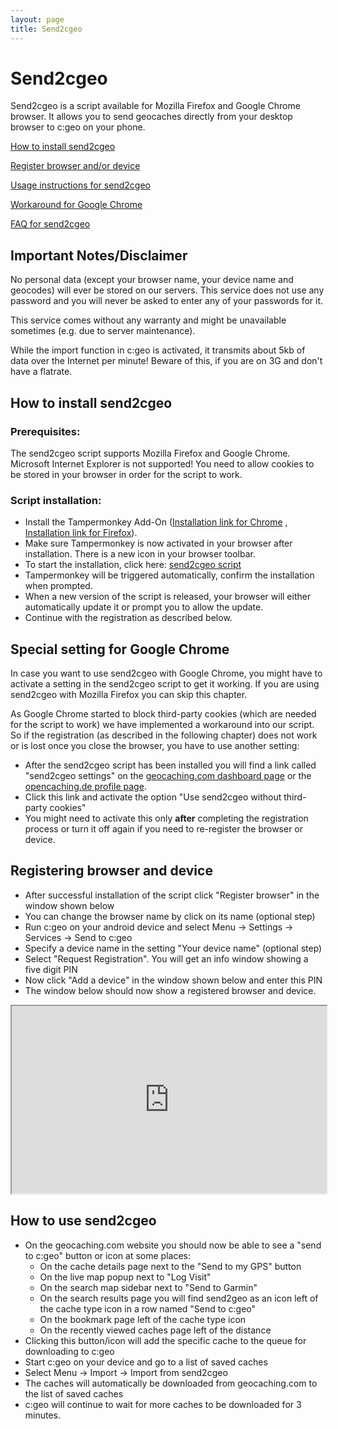 ```yaml
---
layout: page
title: Send2cgeo
---
```


# Send2cgeo

Send2cgeo is a script available for Mozilla Firefox and Google Chrome browser. It allows you to send geocaches directly from your desktop browser to c:geo on your phone.

[How to install send2cgeo](#how-to-install-send2cgeo)

[Register browser and/or device](#registering-browser-and-device)

[Usage instructions for send2cgeo](#how-to-use-send2cgeo)

[Workaround for Google Chrome](#special-setting-for-google-chrome)

[FAQ for send2cgeo](/faq#send2cgeo)

## Important Notes/Disclaimer

No personal data (except your browser name, your device name and geocodes) will ever be stored on our servers. This service does not use any password and you will never be asked to enter any of your passwords for it.

This service comes without any warranty and might be unavailable sometimes (e.g. due to server maintenance).

While the import function in c:geo is activated, it transmits about 5kb of data over the Internet per minute! Beware of this, if you are on 3G and don't have a flatrate.

## How to install send2cgeo

### Prerequisites:
The send2cgeo script supports Mozilla Firefox and Google Chrome. Microsoft Internet Explorer is not supported! You need to allow cookies to be stored in your browser in order for the script to work.

### Script installation:

- Install the Tampermonkey Add-On ([Installation link for Chrome](https://chrome.google.com/webstore/detail/tampermonkey/dhdgffkkebhmkfjojejmpbldmpobfkfo) , [Installation link for Firefox](https://addons.mozilla.org/en-US/firefox/addon/tampermonkey/)). 
- Make sure Tampermonkey is now activated in your browser after installation. There is a new icon in your browser toolbar.
- To start the installation, click here: [send2cgeo script](https://github.com/cgeo/send2cgeo/raw/release/send2cgeo.user.js)
- Tampermonkey will be triggered automatically, confirm the installation when prompted.
- When a new version of the script is released, your browser will either automatically update it or prompt you to allow the update.
- Continue with the registration as described below.

## Special setting for Google Chrome

In case you want to use send2cgeo with Google Chrome, you might have to activate a setting in the send2cgeo script to get it working.
If you are using send2cgeo with Mozilla Firefox you can skip this chapter.

As Google Chrome started to block third-party cookies (which are needed for the script to work) we have implemented a workaround
into our script. So if the registration (as described in the following chapter) does not work or is lost once you close the browser, you have to use another setting:
 - After the send2cgeo script has been installed you will find a link called "send2cgeo settings" on the [geocaching.com dashboard page](https://www.geocaching.com/account/dashboard) or the [opencaching.de profile page](https://www.opencaching.de/myhome.php).
 - Click this link and activate the option "Use send2cgeo without third-party cookies"
 - You might need to activate this only **after** completing the registration process or turn it off again if you need to re-register the browser or device.

## Registering browser and device

- After successful installation of the script click "Register browser" in the window shown below
- You can change the browser name by click on its name (optional step)
- Run c:geo on your android device and select Menu → Settings → Services → Send to c:geo
- Specify a device name in the setting "Your device name" (optional step)
- Select "Request Registration". You will get an info window showing a five digit PIN
- Now click "Add a device" in the window shown below and enter this PIN
- The window below should now show a registered browser and device.

<iframe src="https://send2.cgeo.org/api/" width="100%" height="300px"></iframe>

## How to use send2cgeo

- On the geocaching.com website you should now be able to see a "send to c:geo" button or icon at some places:
  - On the cache details page next to the "Send to my GPS" button
  - On the live map popup next to "Log Visit"
  - On the search map sidebar next to "Send to Garmin"
  - On the search results page you will find send2geo as an icon left of the cache type icon in a row named "Send to c:geo"
  - On the bookmark page left of the cache type icon
  - On the recently viewed caches page left of the distance
- Clicking this button/icon will add the specific cache to the queue for downloading to c:geo
- Start c:geo on your device and go to a list of saved caches
- Select Menu → Import → Import from send2cgeo
- The caches will automatically be downloaded from geocaching.com to the list of saved caches
- c:geo will continue to wait for more caches to be downloaded for 3 minutes.



